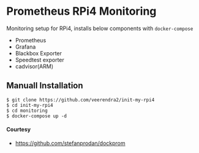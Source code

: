 # Prometheus RPi4 Monitoring
Monitoring setup for RPi4, installs below components with `docker-compose`
* Prometheus
* Grafana
* Blackbox Exporter
* Speedtest exporter
* cadvisor(ARM) 

## Manuall Installation
```
$ git clone https://github.com/veerendra2/init-my-rpi4
$ cd init-my-rpi4
$ cd monitoring
$ docker-compose up -d
```

#### Courtesy
* https://github.com/stefanprodan/dockprom
